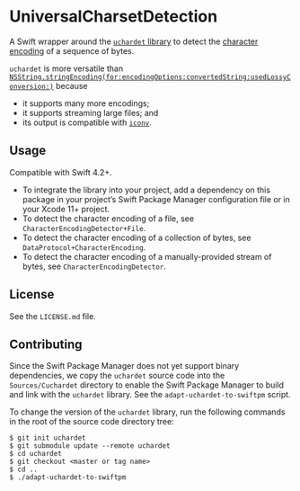 # UniversalCharsetDetection

A Swift wrapper around the [`uchardet` library](https://www.freedesktop.org/wiki/Software/uchardet/) to detect the [character encoding](https://en.wikipedia.org/wiki/Character_encoding) of a sequence of bytes.

`uchardet` is more versatile than [`NSString.stringEncoding(for:encodingOptions:convertedString:usedLossyConversion:)`](https://developer.apple.com/documentation/foundation/nsstring/1413576-stringencoding) because
- it supports many more encodings;
- it supports streaming large files; and
- its output is compatible with [`iconv`](https://en.wikipedia.org/wiki/Iconv).

## Usage

Compatible with Swift 4.2+.

- To integrate the library into your project, add a dependency on this package in your project’s Swift Package Manager configuration file or in your Xcode 11+ project.
- To detect the character encoding of a file, see `CharacterEncodingDetector+File`.
- To detect the character encoding of a collection of bytes, see `DataProtocol+CharacterEncoding`.
- To detect the character encoding of a manually-provided stream of bytes, see `CharacterEncodingDetector`.

## License

See the `LICENSE.md` file.

## Contributing

Since the Swift Package Manager does not yet support binary dependencies, we copy the `uchardet` source code into the `Sources/Cuchardet` directory to enable the Swift Package Manager to build and link with the `uchardet` library. See the `adapt-uchardet-to-swiftpm` script.

To change the version of the `uchardet` library, run the following commands in the root of the source code directory tree:
```
$ git init uchardet
$ git submodule update --remote uchardet
$ cd uchardet
$ git checkout <master or tag name>
$ cd ..
$ ./adapt-uchardet-to-swiftpm
```
